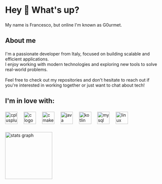 <h1 align="left">Hey 👋 What's up?</h1>

###

<p align="left">My name is Francesco, but online I'm known as G0urmet.</p>

###

<h2 align="left">About me</h2>

###

<p align="left">I'm a passionate developer from Italy, focused on building scalable and efficient applications. <br>I enjoy working with modern technologies and exploring new tools to solve real-world problems.<br><br>Feel free to check out my repositories and don't hesitate to reach out if you're interested in working together or just want to chat about tech!</p>

###

<h2 align="left">I'm in love with:</h2>

###

<div align="left">
  <img src="https://skillicons.dev/icons?i=cpp" height="40" alt="cplusplus logo"  />
  <img width="12" />
  <img src="https://skillicons.dev/icons?i=c" height="40" alt="c logo"  />
  <img width="12" />
  <img src="https://skillicons.dev/icons?i=cmake" height="40" alt="cmake logo"  />
  <img width="12" />
  <img src="https://skillicons.dev/icons?i=java" height="40" alt="java logo"  />
  <img width="12" />
  <img src="https://skillicons.dev/icons?i=kotlin" height="40" alt="kotlin logo"  />
  <img width="12" />
  <img src="https://skillicons.dev/icons?i=mysql" height="40" alt="mysql logo"  />
  <img width="12" />
  <img src="https://skillicons.dev/icons?i=linux" height="40" alt="linux logo"  />
</div>

###

<div align="left">
  <img src="https://github-readme-stats.vercel.app/api?username=ItalianG0urmet&hide_title=false&hide_rank=true&show_icons=true&include_all_commits=false&count_private=true&disable_animations=false&theme=aura&locale=en&hide_border=true&order=1&custom_title=My%20stats:" height="153" alt="stats graph"  />
</div>

###
